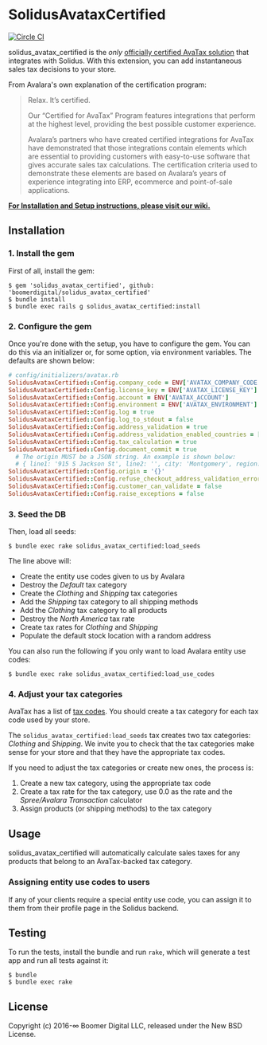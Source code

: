 SolidusAvataxCertified
================

[![Circle CI](https://circleci.com/gh/jtapia/solidus_avatax_certified/tree/master.svg?style=shield)](https://circleci.com/gh/jtapia/solidus_avatax_certified/tree/master)

solidus_avatax_certified is the *only* [officially certified AvaTax solution](https://www.avalara.com/legal/avalara-certified.html)
that integrates with Solidus. With this extension, you can add instantaneous sales tax decisions to
your store.

From Avalara's own explanation of the certification program:

> Relax. It’s certified.
>
> Our “Certified for AvaTax” Program features integrations that perform at the highest level,
> providing the best possible customer experience.
>
> Avalara’s partners who have created certified integrations for AvaTax have demonstrated that those
> integrations contain elements which are essential to providing customers with easy-to-use software
> that gives accurate sales tax calculations. The certification criteria used to demonstrate these
> elements are based on Avalara’s years of experience integrating into ERP, ecommerce and
> point-of-sale applications.

**[For Installation and Setup instructions, please visit our wiki.](https://github.com/boomerdigital/solidus_avatax_certified/wiki)**

## Installation

### 1. Install the gem

First of all, install the gem:

```console
$ gem 'solidus_avatax_certified', github: 'boomerdigital/solidus_avatax_certified'
$ bundle install
$ bundle exec rails g solidus_avatax_certified:install
```

### 2. Configure the gem

Once you're done with the setup, you have to configure the gem. You can do this via an initializer
or, for some option, via environment variables. The defaults are shown below:

```ruby
# config/initializers/avatax.rb
SolidusAvataxCertified::Config.company_code = ENV['AVATAX_COMPANY_CODE']
SolidusAvataxCertified::Config.license_key = ENV['AVATAX_LICENSE_KEY']
SolidusAvataxCertified::Config.account = ENV['AVATAX_ACCOUNT']
SolidusAvataxCertified::Config.environment = ENV['AVATAX_ENVIRONMENT'].presence || (Rails.env.production? ? :production : :sandbox)
SolidusAvataxCertified::Config.log = true
SolidusAvataxCertified::Config.log_to_stdout = false
SolidusAvataxCertified::Config.address_validation = true
SolidusAvataxCertified::Config.address_validation_enabled_countries = ['United States', 'Canada']
SolidusAvataxCertified::Config.tax_calculation = true
SolidusAvataxCertified::Config.document_commit = true
  # The origin MUST be a JSON string. An example is shown below:
  # { line1: '915 S Jackson St', line2: '', city: 'Montgomery', region: 'AL', postalCode: 36104, country: 'US' }.to_json
SolidusAvataxCertified::Config.origin = '{}'
SolidusAvataxCertified::Config.refuse_checkout_address_validation_error = false
SolidusAvataxCertified::Config.customer_can_validate = false
SolidusAvataxCertified::Config.raise_exceptions = false 
```

### 3. Seed the DB

Then, load all seeds:

```console
$ bundle exec rake solidus_avatax_certified:load_seeds
```

The line above will:

- Create the entity use codes given to us by Avalara
- Destroy the _Default_ tax category
- Create the _Clothing_ and _Shipping_ tax categories
- Add the _Shipping_ tax category to all shipping methods
- Add the _Clothing_ tax category to all products
- Destroy the _North America_ tax rate
- Create tax rates for _Clothing_ and _Shipping_
- Populate the default stock location with a random address

You can also run the following if you only want to load Avalara entity use codes:

```console
$ bundle exec rake solidus_avatax_certified:load_use_codes
```

### 4. Adjust your tax categories

AvaTax has a list of [tax codes](https://taxcode.avatax.avalara.com/). You should create a tax
category for each tax code used by your store.

The `solidus_avatax_certified:load_seeds` tax creates two tax categories: _Clothing_ and _Shipping_.
We invite you to check that the tax categories make sense for your store and that they have the
appropriate tax codes.

If you need to adjust the tax categories or create new ones, the process is:

1. Create a new tax category, using the appropriate tax code
2. Create a tax rate for the tax category, use 0.0 as the rate and the _Spree/Avalara Transaction_
   calculator
3. Assign products (or shipping methods) to the tax category

## Usage

solidus_avatax_certified will automatically calculate sales taxes for any products that belong to
an AvaTax-backed tax category.

### Assigning entity use codes to users

If any of your clients require a special entity use code, you can assign it to them from their
profile page in the Solidus backend.

## Testing

To run the tests, install the bundle and run `rake`, which will generate a test app and run all
tests against it:

```console
$ bundle
$ bundle exec rake
```

## License

Copyright (c) 2016-∞ Boomer Digital LLC, released under the New BSD License.
